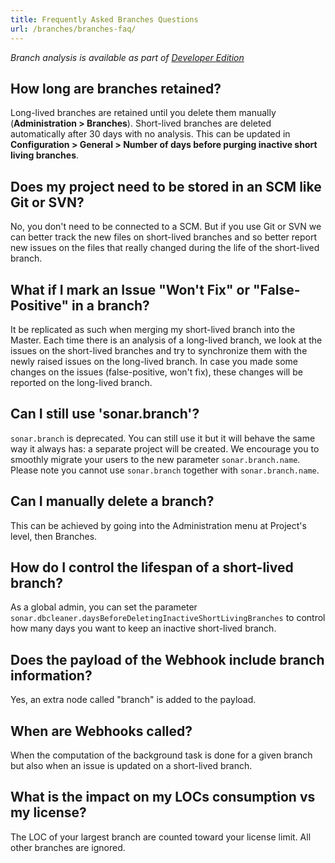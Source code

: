 ```yaml
---
title: Frequently Asked Branches Questions
url: /branches/branches-faq/
---
```


<!-- sonarqube -->

_Branch analysis is available as part of [Developer Edition](https://redirect.sonarsource.com/editions/developer.html)_

<!-- /sonarqube -->


## How long are branches retained?  
Long-lived branches are retained until you delete them manually (**Administration > Branches**).
Short-lived branches are deleted automatically after 30 days with no analysis.
This can be updated in **Configuration > General > Number of days before purging inactive short living branches**.

## Does my project need to be stored in an SCM like Git or SVN?  
No, you don't need to be connected to a SCM. But if you use Git or SVN we can better track the new files on short-lived branches and so better report new issues on the files that really changed during the life of the short-lived branch.

## What if I mark an Issue "Won't Fix" or "False-Positive" in a branch?
It be replicated as such when merging my short-lived branch into the Master. Each time there is an analysis of a long-lived branch, we look at the issues on the short-lived branches and try to synchronize them with the newly raised issues on the long-lived branch. In case you made some changes on the issues (false-positive, won't fix), these changes will be reported on the long-lived branch.

## Can I still use 'sonar.branch'?  
`sonar.branch` is deprecated. You can still use it but it will behave the same way it always has: a separate project will be created. We encourage you to smoothly migrate your users to the new parameter `sonar.branch.name`.
Please note you cannot use `sonar.branch` together with `sonar.branch.name`.

## Can I manually delete a branch?  
This can be achieved by going into the Administration menu at Project's level, then Branches.

## How do I control the lifespan of a short-lived branch?  
As a global admin, you can set the parameter `sonar.dbcleaner.daysBeforeDeletingInactiveShortLivingBranches` to control how many days you want to keep an inactive short-lived branch.

## Does the payload of the Webhook include branch information?  
Yes, an extra node called "branch" is added to the payload.

## When are Webhooks called?  
When the computation of the background task is done for a given branch but also when an issue is updated on a short-lived branch.

## What is the impact on my LOCs consumption vs my license?  
The LOC of your largest branch are counted toward your license limit. All other branches are ignored.  
